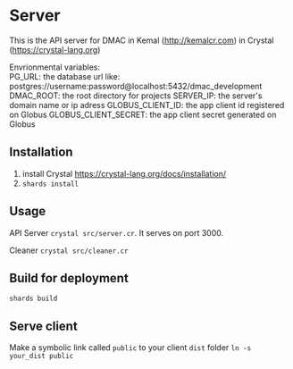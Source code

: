 # Server
This is the API server for DMAC in Kemal (http://kemalcr.com) in Crystal (https://crystal-lang.org)

Envrionmental variables:  
PG_URL: the database url like: postgres://username:password@localhost:5432/dmac_development  
DMAC_ROOT: the root directory for projects
SERVER_IP: the server's domain name or ip adress
GLOBUS_CLIENT_ID: the app client id registered on Globus
GLOBUS_CLIENT_SECRET: the app client secret generated on Globus

## Installation
1. install Crystal https://crystal-lang.org/docs/installation/
2. `shards install`

## Usage
API Server `crystal src/server.cr`. It serves on port 3000.

Cleaner `crystal src/cleaner.cr`

## Build for deployment
`shards build`

## Serve client
Make a symbolic link called `public` to your client `dist` folder `ln -s your_dist public`

